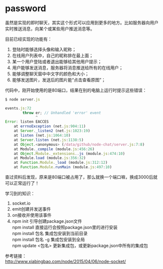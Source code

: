 # password

虽然是实现的即时聊天，其实这个形式可以应用到更多的地方。比如服务器向用户实时推送消息，向某个或某些用户推送消息等。  

目前已经实现的功能有：  
1. 登陆时能够选择头像和输入昵称；  
2. 在线用户列表中，自己的昵称排在最上面；  
3. 某一个用户登陆或者退出能够给其他用户提示；  
4. 用户能够发送消息，服务器将消息推送给所有的在线用户；  
5. 能够调整聊天窗中中文字的颜色和大小；  
6. 能够发送图片，发送后的图片能“点击查看原图”；  

代码中，刚开始使用的是80端口，结果在别的电脑上运行时提示这些错误：  
```javascript
$ node server.js 

events.js:72
        throw er; // Unhandled 'error' event
              ^
Error: listen EACCES
    at errnoException (net.js:904:11)
    at Server._listen2 (net.js:1023:19)
    at listen (net.js:1064:10)
    at Server.listen (net.js:1138:5)
    at Object.<anonymous> (/data/github/node-chat/server.js:7:8)
    at Module._compile (module.js:456:26)
    at Object.Module._extensions..js (module.js:474:10)
    at Module.load (module.js:356:32)
    at Function.Module._load (module.js:312:12)
    at Function.Module.runMain (module.js:497:10)
```
查过资料后发现，原来是80端口被占用了，那么就换一个端口嘛，换成3000后就可以正常运行了！  

学习到的知识：  
1. socket.io  
2. emit创建并发送事件  
3. on接收并使用该事件  
4. npm init 引导创建package.json文件  
    npm install 直接运行会按照package.json里的进行安装  
    npm install 包名  集成包安装到当前目录  
    npm install 包名 -g 集成包安装到全局  
    npm update <包名> 更新集成包，或更新package.json中所有的集成包  

参考链接：   
http://www.xiabingbao.com/node/2015/04/06/node-socket/  
